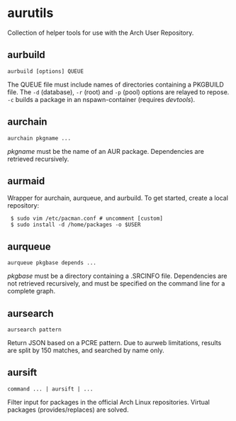 # aurutils

Collection of helper tools for use with the Arch User Repository.

## aurbuild

```aurbuild [options] QUEUE```

The QUEUE file must include names of directories containing a PKGBUILD file. The ```-d``` (database), ```-r``` (root) and ```-p``` (pool) options are relayed to repose. ```-c``` builds a package in an nspawn-container (requires _devtools_).

## aurchain

```aurchain pkgname ...```

_pkgname_ must be the name of an AUR package. Dependencies are retrieved recursively.

## aurmaid

Wrapper for aurchain, aurqueue, and aurbuild. To get started, create a local repository:

```
 $ sudo vim /etc/pacman.conf # uncomment [custom]
 $ sudo install -d /home/packages -o $USER
```

## aurqueue

```aurqueue pkgbase depends ...```

_pkgbase_ must be a directory containing a .SRCINFO file. Dependencies are not retrieved recursively, and must be specified on the command line for a complete graph.

## aursearch

```aursearch pattern```

Return JSON based on a PCRE pattern. Due to aurweb limitations, results are split by 150 matches, and searched by name only.

## aursift

```command ... | aursift | ...```

Filter input for packages in the official Arch Linux repositories. Virtual packages (provides/replaces) are solved.
